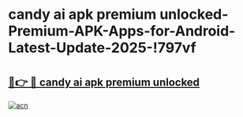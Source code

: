 # candy ai apk premium unlocked-Premium-APK-Apps-for-Android-Latest-Update-2025-!797vf

# <h2><a href="https://googleone.com">🔗👉 🔴 candy ai apk premium unlocked</a></h2>

[![acn](https://github.com/user-attachments/assets/0f9c940e-d8b0-45ae-aac7-cd30a18b3e1c)](https://googleone.com)

